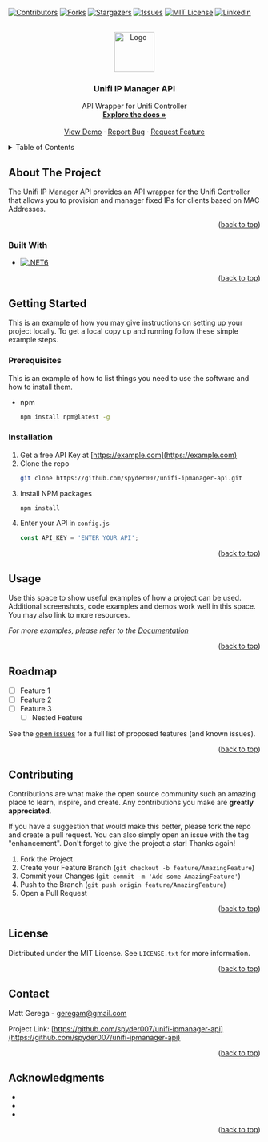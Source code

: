 <!-- Improved compatibility of back to top link: See: https://github.com/othneildrew/Best-README-Template/pull/73 -->
<a name="readme-top"></a>
<!--
*** Thanks for checking out the Best-README-Template. If you have a suggestion
*** that would make this better, please fork the repo and create a pull request
*** or simply open an issue with the tag "enhancement".
*** Don't forget to give the project a star!
*** Thanks again! Now go create something AMAZING! :D
-->



<!-- PROJECT SHIELDS -->
<!--
*** I'm using markdown "reference style" links for readability.
*** Reference links are enclosed in brackets [ ] instead of parentheses ( ).
*** See the bottom of this document for the declaration of the reference variables
*** for contributors-url, forks-url, etc. This is an optional, concise syntax you may use.
*** https://www.markdownguide.org/basic-syntax/#reference-style-links
-->
[![Contributors][contributors-shield]][contributors-url]
[![Forks][forks-shield]][forks-url]
[![Stargazers][stars-shield]][stars-url]
[![Issues][issues-shield]][issues-url]
[![MIT License][license-shield]][license-url]
[![LinkedIn][linkedin-shield]][linkedin-url]



<!-- PROJECT LOGO -->
<br />
<div align="center">
  <a href="https://github.com/spyder007/unifi-ipmanager-api">
    <img src="images/logo.png" alt="Logo" width="80" height="80">
  </a>

<h3 align="center">Unifi IP Manager API</h3>

  <p align="center">
    API Wrapper for Unifi Controller
    <br />
    <a href="https://github.com/spyder007/unifi-ipmanager-api"><strong>Explore the docs »</strong></a>
    <br />
    <br />
    <a href="https://github.com/spyder007/unifi-ipmanager-api">View Demo</a>
    ·
    <a href="https://github.com/spyder007/unifi-ipmanager-api/issues">Report Bug</a>
    ·
    <a href="https://github.com/spyder007/unifi-ipmanager-api/issues">Request Feature</a>
  </p>
</div>



<!-- TABLE OF CONTENTS -->
<details>
  <summary>Table of Contents</summary>
  <ol>
    <li>
      <a href="#about-the-project">About The Project</a>
      <ul>
        <li><a href="#built-with">Built With</a></li>
      </ul>
    </li>
    <li>
      <a href="#getting-started">Getting Started</a>
      <ul>
        <li><a href="#prerequisites">Prerequisites</a></li>
        <li><a href="#installation">Installation</a></li>
      </ul>
    </li>
    <li><a href="#usage">Usage</a></li>
    <li><a href="#roadmap">Roadmap</a></li>
    <li><a href="#contributing">Contributing</a></li>
    <li><a href="#license">License</a></li>
    <li><a href="#contact">Contact</a></li>
    <li><a href="#acknowledgments">Acknowledgments</a></li>
  </ol>
</details>

<!-- ABOUT THE PROJECT -->
## About The Project

The Unifi IP Manager API provides an API wrapper for the Unifi Controller that allows you to provision and manager fixed IPs for clients based on MAC Addresses.

<p align="right">(<a href="#readme-top">back to top</a>)</p>

### Built With

* [![.NET6][Net6]][Net6-url]

<p align="right">(<a href="#readme-top">back to top</a>)</p>



<!-- GETTING STARTED -->
## Getting Started

This is an example of how you may give instructions on setting up your project locally.
To get a local copy up and running follow these simple example steps.

### Prerequisites

This is an example of how to list things you need to use the software and how to install them.
* npm
  ```sh
  npm install npm@latest -g
  ```

### Installation

1. Get a free API Key at [https://example.com](https://example.com)
2. Clone the repo
   ```sh
   git clone https://github.com/spyder007/unifi-ipmanager-api.git
   ```
3. Install NPM packages
   ```sh
   npm install
   ```
4. Enter your API in `config.js`
   ```js
   const API_KEY = 'ENTER YOUR API';
   ```

<p align="right">(<a href="#readme-top">back to top</a>)</p>



<!-- USAGE EXAMPLES -->
## Usage

Use this space to show useful examples of how a project can be used. Additional screenshots, code examples and demos work well in this space. You may also link to more resources.

_For more examples, please refer to the [Documentation](https://example.com)_

<p align="right">(<a href="#readme-top">back to top</a>)</p>



<!-- ROADMAP -->
## Roadmap

- [ ] Feature 1
- [ ] Feature 2
- [ ] Feature 3
    - [ ] Nested Feature

See the [open issues](https://github.com/spyder007/unifi-ipmanager-api/issues) for a full list of proposed features (and known issues).

<p align="right">(<a href="#readme-top">back to top</a>)</p>



<!-- CONTRIBUTING -->
## Contributing

Contributions are what make the open source community such an amazing place to learn, inspire, and create. Any contributions you make are **greatly appreciated**.

If you have a suggestion that would make this better, please fork the repo and create a pull request. You can also simply open an issue with the tag "enhancement".
Don't forget to give the project a star! Thanks again!

1. Fork the Project
2. Create your Feature Branch (`git checkout -b feature/AmazingFeature`)
3. Commit your Changes (`git commit -m 'Add some AmazingFeature'`)
4. Push to the Branch (`git push origin feature/AmazingFeature`)
5. Open a Pull Request

<p align="right">(<a href="#readme-top">back to top</a>)</p>



<!-- LICENSE -->
## License

Distributed under the MIT License. See `LICENSE.txt` for more information.

<p align="right">(<a href="#readme-top">back to top</a>)</p>



<!-- CONTACT -->
## Contact

Matt Gerega - geregam@gmail.com

Project Link: [https://github.com/spyder007/unifi-ipmanager-api](https://github.com/spyder007/unifi-ipmanager-api)

<p align="right">(<a href="#readme-top">back to top</a>)</p>



<!-- ACKNOWLEDGMENTS -->
## Acknowledgments

* []()
* []()
* []()

<p align="right">(<a href="#readme-top">back to top</a>)</p>



<!-- MARKDOWN LINKS & IMAGES -->
<!-- https://www.markdownguide.org/basic-syntax/#reference-style-links -->
[contributors-shield]: https://img.shields.io/github/contributors/spyder007/unifi-ipmanager-api.svg?style=for-the-badge
[contributors-url]: https://github.com/spyder007/unifi-ipmanager-api/graphs/contributors
[forks-shield]: https://img.shields.io/github/forks/spyder007/unifi-ipmanager-api.svg?style=for-the-badge
[forks-url]: https://github.com/spyder007/unifi-ipmanager-api/network/members
[stars-shield]: https://img.shields.io/github/stars/spyder007/unifi-ipmanager-api.svg?style=for-the-badge
[stars-url]: https://github.com/spyder007/unifi-ipmanager-api/stargazers
[issues-shield]: https://img.shields.io/github/issues/spyder007/unifi-ipmanager-api.svg?style=for-the-badge
[issues-url]: https://github.com/spyder007/unifi-ipmanager-api/issues
[license-shield]: https://img.shields.io/github/license/spyder007/unifi-ipmanager-api.svg?style=for-the-badge
[license-url]: https://github.com/spyder007/unifi-ipmanager-api/blob/master/LICENSE.txt
[linkedin-shield]: https://img.shields.io/badge/-LinkedIn-black.svg?style=for-the-badge&logo=linkedin&colorB=555
[linkedin-url]: https://linkedin.com/in/geregam
[Net6-url]: https://learn.microsoft.com/en-us/dotnet/core/whats-new/dotnet-6
[Net6]: https://img.shields.io/badge/.net6-512BD4?style=for-the-badge&logo=.NET&logoColor=white
